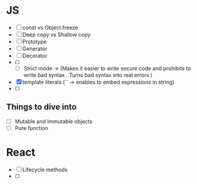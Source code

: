 # JS
- [ ] const vs Object.freeze
- [ ] Deep copy vs Shallow copy
- [ ] Prototype
- [ ] Generator
- [ ] Decorator
- [ ] - [ ] Strict mode -> (Makes it easier to write secure code and prohibits to write bad syntax . Turns bad syntax into real errors )
- [x] template literals (`` -> enables to embed expressions in string)
- [ ] 

## Things to dive into
- [ ] Mutable and Immutable objects
- [ ] Pure function

# React
- [ ] Lifecycle methods
- [ ] 